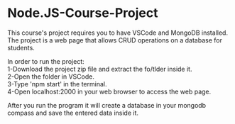# Node.JS-Course-Project
This course's project requires you to have VSCode and MongoDB installed.<br />
The project is a web page that allows CRUD operations on a database for students.<br />

In order to run the project:<br />
  1-Download the project zip file and extract the fo/tlder inside it.<br/>
  2-Open the folder in VSCode.<br />
  3-Type 'npm start' in the terminal.<br />
  4-Open localhost:2000 in your web browser to access the web page.<br />

After you run the program it will create a database in your mongodb compass and save the entered data inside it.
